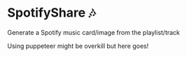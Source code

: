# SpotifyShare :notes:
Generate a Spotify music card/image from the playlist/track

Using puppeteer might be overkill but here goes!